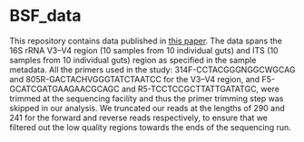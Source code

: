 # BSF_data
This repository contains data published in [this paper](https://www.frontiersin.org/articles/10.3389/fmicb.2021.635881/full?&utm_source=Email_to_authors_&utm_medium=Email&utm_content=T1_11.5e1_author&utm_campaign=Email_publication&field=&journalName=Frontiers_in_Microbiology&id=635881). The data spans the 16S rRNA V3–V4 region (10 samples from 10 individual guts) and ITS (10 samples from 10 individual guts) region as specified in the sample metadata. All the primers used in the study: 314F-CCTACGGGNGGCWGCAG and 805R-GACTACHVGGGTATCTAATCC for the V3–V4 region, and F5-GCATCGATGAAGAACGCAGC and R5-TCCTCCGCTTATTGATATGC, were trimmed at the sequencing facility and thus the primer trimming step was skipped in our analysis. We truncated our reads at the lengths of 290 and 241 for the forward and reverse reads respectively, to ensure that we filtered out the low quality regions towards the ends of the sequencing run.
